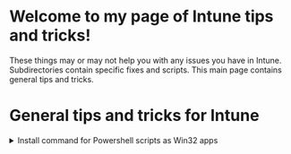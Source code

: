 # Welcome to my page of Intune tips and tricks!
These things may or may not help you with any issues you have in Intune.<br>
Subdirectories contain specific fixes and scripts. This main page contains general tips and tricks.

# General tips and tricks for Intune 

<details>
<summary>Install command for Powershell scripts as Win32 apps</summary>
Many online recommend the below as the install command for PS scripts deployed as Win32 apps.<br>
<br>
  
```powershell.exe -noprofile -executionpolicy bypass -file .\SCRIPT.ps1```

However, this initiates a 32-bit Powershell host. This is necessary if you're deploying to 32 bit machines, but you're probably deploying to a fleet of 64 bit-only machines. 
With a 32-bit Powershell host, we are limited on the cmdlets we can use. Instead of the above install command, use this instead to initiate as a 64-bit host. If you ever had PS scripts fail as a Win32 app, the use of 32-bit Powershell host is likely why.<br>

```%WINDIR%\sysnative\WindowsPowerShell\v1.0\powershell.exe -noprofile -executionpolicy bypass -windowstyle hidden -file .\SCRIPT.ps1```

I recommend the flag to keep the window style hidden as well since many 64 bit cmdlets initiaite a Powershell window. 
</details>
